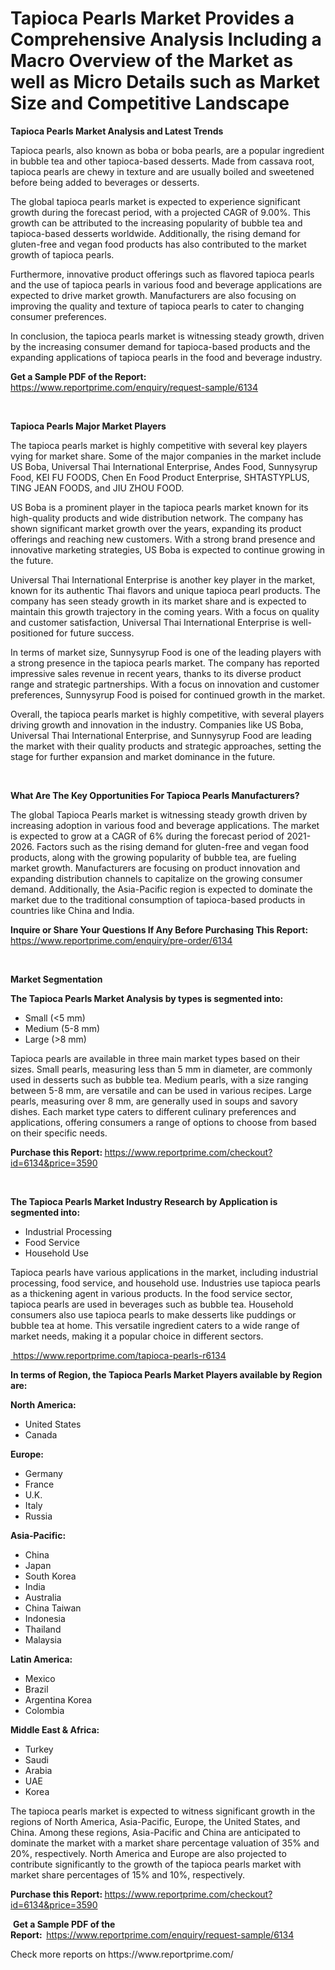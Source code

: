 <p><h1>Tapioca Pearls Market Provides a Comprehensive Analysis Including a Macro Overview of the Market as well as Micro Details such as Market Size and Competitive Landscape</h1></p><p><strong>Tapioca Pearls Market Analysis and Latest Trends</strong></p>
<p><p>Tapioca pearls, also known as boba or boba pearls, are a popular ingredient in bubble tea and other tapioca-based desserts. Made from cassava root, tapioca pearls are chewy in texture and are usually boiled and sweetened before being added to beverages or desserts.</p><p>The global tapioca pearls market is expected to experience significant growth during the forecast period, with a projected CAGR of 9.00%. This growth can be attributed to the increasing popularity of bubble tea and tapioca-based desserts worldwide. Additionally, the rising demand for gluten-free and vegan food products has also contributed to the market growth of tapioca pearls.</p><p>Furthermore, innovative product offerings such as flavored tapioca pearls and the use of tapioca pearls in various food and beverage applications are expected to drive market growth. Manufacturers are also focusing on improving the quality and texture of tapioca pearls to cater to changing consumer preferences.</p><p>In conclusion, the tapioca pearls market is witnessing steady growth, driven by the increasing consumer demand for tapioca-based products and the expanding applications of tapioca pearls in the food and beverage industry.</p></p>
<p><strong>Get a Sample PDF of the Report:&nbsp;</strong> <a href="https://www.reportprime.com/enquiry/request-sample/6134">https://www.reportprime.com/enquiry/request-sample/6134</a></p>
<p>&nbsp;</p>
<p><strong>Tapioca Pearls Major Market Players</strong></p>
<p><p>The tapioca pearls market is highly competitive with several key players vying for market share. Some of the major companies in the market include US Boba, Universal Thai International Enterprise, Andes Food, Sunnysyrup Food, KEI FU FOODS, Chen En Food Product Enterprise, SHTASTYPLUS, TING JEAN FOODS, and JIU ZHOU FOOD.</p><p>US Boba is a prominent player in the tapioca pearls market known for its high-quality products and wide distribution network. The company has shown significant market growth over the years, expanding its product offerings and reaching new customers. With a strong brand presence and innovative marketing strategies, US Boba is expected to continue growing in the future.</p><p>Universal Thai International Enterprise is another key player in the market, known for its authentic Thai flavors and unique tapioca pearl products. The company has seen steady growth in its market share and is expected to maintain this growth trajectory in the coming years. With a focus on quality and customer satisfaction, Universal Thai International Enterprise is well-positioned for future success.</p><p>In terms of market size, Sunnysyrup Food is one of the leading players with a strong presence in the tapioca pearls market. The company has reported impressive sales revenue in recent years, thanks to its diverse product range and strategic partnerships. With a focus on innovation and customer preferences, Sunnysyrup Food is poised for continued growth in the market.</p><p>Overall, the tapioca pearls market is highly competitive, with several players driving growth and innovation in the industry. Companies like US Boba, Universal Thai International Enterprise, and Sunnysyrup Food are leading the market with their quality products and strategic approaches, setting the stage for further expansion and market dominance in the future.</p></p>
<p>&nbsp;</p>
<p><strong>What Are The Key Opportunities For Tapioca Pearls Manufacturers?</strong></p>
<p><p>The global Tapioca Pearls market is witnessing steady growth driven by increasing adoption in various food and beverage applications. The market is expected to grow at a CAGR of 6% during the forecast period of 2021-2026. Factors such as the rising demand for gluten-free and vegan food products, along with the growing popularity of bubble tea, are fueling market growth. Manufacturers are focusing on product innovation and expanding distribution channels to capitalize on the growing consumer demand. Additionally, the Asia-Pacific region is expected to dominate the market due to the traditional consumption of tapioca-based products in countries like China and India.</p></p>
<p><strong>Inquire or Share Your Questions If Any Before Purchasing This Report:</strong> <a href="https://www.reportprime.com/enquiry/pre-order/6134">https://www.reportprime.com/enquiry/pre-order/6134</a></p>
<p>&nbsp;</p>
<p><strong>Market Segmentation</strong></p>
<p><strong>The Tapioca Pearls Market Analysis by types is segmented into:</strong></p>
<p><ul><li>Small (<5 mm)</li><li>Medium (5-8 mm)</li><li>Large (>8 mm)</li></ul></p>
<p><p>Tapioca pearls are available in three main market types based on their sizes. Small pearls, measuring less than 5 mm in diameter, are commonly used in desserts such as bubble tea. Medium pearls, with a size ranging between 5-8 mm, are versatile and can be used in various recipes. Large pearls, measuring over 8 mm, are generally used in soups and savory dishes. Each market type caters to different culinary preferences and applications, offering consumers a range of options to choose from based on their specific needs.</p></p>
<p><strong>Purchase this Report:&nbsp;</strong><a href="https://www.reportprime.com/checkout?id=6134&price=3590">https://www.reportprime.com/checkout?id=6134&price=3590</a></p>
<p>&nbsp;</p>
<p><strong>The Tapioca Pearls Market Industry Research by Application is segmented into:</strong></p>
<p><ul><li>Industrial Processing</li><li>Food Service</li><li>Household Use</li></ul></p>
<p><p>Tapioca pearls have various applications in the market, including industrial processing, food service, and household use. Industries use tapioca pearls as a thickening agent in various products. In the food service sector, tapioca pearls are used in beverages such as bubble tea. Household consumers also use tapioca pearls to make desserts like puddings or bubble tea at home. This versatile ingredient caters to a wide range of market needs, making it a popular choice in different sectors.</p></p>
<p><a href="https://www.reportprime.com/tapioca-pearls-r6134">&nbsp;https://www.reportprime.com/tapioca-pearls-r6134</a></p>
<p><strong>In terms of Region, the Tapioca Pearls Market Players available by Region are:</strong></p>
<p>
    <p> <strong> North America: </strong>
        <ul>
            <li>United States</li>
            <li>Canada</li>
        </ul>
        </p> 
    <p> <strong> Europe: </strong>
        <ul>
            <li>Germany</li>
            <li>France</li>
            <li>U.K.</li>
            <li>Italy</li>
            <li>Russia</li>
        </ul>
        </p> 
    <p> <strong> Asia-Pacific: </strong>
        <ul>
            <li>China</li>
            <li>Japan</li>
            <li>South Korea</li>
            <li>India</li>
            <li>Australia</li>
            <li>China Taiwan</li>
            <li>Indonesia</li>
            <li>Thailand</li>
            <li>Malaysia</li>
        </ul>
        </p> 
    <p> <strong> Latin America: </strong>
        <ul>
            <li>Mexico</li>
            <li>Brazil</li>
            <li>Argentina Korea</li>
            <li>Colombia</li>
        </ul>
        </p> 
    <p> <strong> Middle East & Africa: </strong>
        <ul>
            <li>Turkey</li>
            <li>Saudi</li>
            <li>Arabia</li>
            <li>UAE</li>
            <li>Korea</li>
        </ul>
    </p>
    </p>
<p><p>The tapioca pearls market is expected to witness significant growth in the regions of North America, Asia-Pacific, Europe, the United States, and China. Among these regions, Asia-Pacific and China are anticipated to dominate the market with a market share percentage valuation of 35% and 20%, respectively. North America and Europe are also projected to contribute significantly to the growth of the tapioca pearls market with market share percentages of 15% and 10%, respectively.</p></p>
<p><strong>Purchase this Report: </strong><a href="https://www.reportprime.com/checkout?id=6134&price=3590">https://www.reportprime.com/checkout?id=6134&price=3590</a></p>
<p>&nbsp;<strong>Get a Sample PDF of the Report:&nbsp;&nbsp;</strong><a href="https://www.reportprime.com/enquiry/request-sample/6134">https://www.reportprime.com/enquiry/request-sample/6134</a></p>
<p><strong></strong></p>
<p>Check more reports on https://www.reportprime.com/</p>